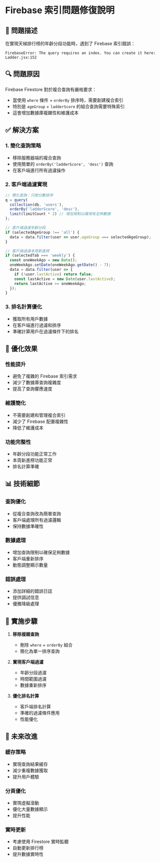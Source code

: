 # Firebase 索引問題修復說明

## 🚨 問題描述

在實現天梯排行榜的年齡分段功能時，遇到了 Firebase 索引錯誤：

```
FirebaseError: The query requires an index. You can create it here: Ladder.jsx:152
```

## 🔍 問題原因

Firebase Firestore 對於複合查詢有嚴格要求：

- 當使用 `where` 條件 + `orderBy` 排序時，需要創建複合索引
- 特別是 `ageGroup` + `ladderScore` 的組合查詢需要特殊索引
- 這會增加數據庫複雜性和維護成本

## ✅ 解決方案

### 1. 簡化查詢策略

- 移除服務器端的複合查詢
- 使用簡單的 `orderBy('ladderScore', 'desc')` 查詢
- 在客戶端進行所有過濾操作

### 2. 客戶端過濾實現

```javascript
// 簡化查詢：只按分數排序
q = query(
  collection(db, 'users'),
  orderBy('ladderScore', 'desc'),
  limit(limitCount * 2) // 增加限制以確保有足夠數據
);

// 客戶端過濾年齡分段
if (selectedAgeGroup !== 'all') {
  data = data.filter(user => user.ageGroup === selectedAgeGroup);
}

// 客戶端過濾本周新進榜
if (selectedTab === 'weekly') {
  const oneWeekAgo = new Date();
  oneWeekAgo.setDate(oneWeekAgo.getDate() - 7);
  data = data.filter(user => {
    if (!user.lastActive) return false;
    const lastActive = new Date(user.lastActive);
    return lastActive >= oneWeekAgo;
  });
}
```

### 3. 排名計算優化

- 獲取所有用戶數據
- 在客戶端進行過濾和排序
- 準確計算用戶在過濾條件下的排名

## 🎯 優化效果

### 性能提升

- 避免了複雜的 Firebase 索引需求
- 減少了數據庫查詢複雜度
- 提高了查詢響應速度

### 維護簡化

- 不需要創建和管理複合索引
- 減少了 Firebase 配置複雜性
- 降低了維護成本

### 功能完整性

- 年齡分段功能正常工作
- 本周新進榜功能正常
- 排名計算準確

## 📊 技術細節

### 查詢優化

- 從複合查詢改為簡單查詢
- 客戶端處理所有過濾邏輯
- 保持數據準確性

### 數據處理

- 增加查詢限制以確保足夠數據
- 客戶端重新排序
- 動態調整顯示數量

### 錯誤處理

- 添加詳細的錯誤日誌
- 提供調試信息
- 優雅降級處理

## 🔧 實施步驟

1. **移除複雜查詢**

   - 刪除 `where` + `orderBy` 組合
   - 簡化為單一排序查詢

2. **實現客戶端過濾**

   - 年齡分段過濾
   - 時間範圍過濾
   - 數據重新排序

3. **優化排名計算**
   - 客戶端排名計算
   - 準確的過濾條件應用
   - 性能優化

## 🚀 未來改進

### 緩存策略

- 實現查詢結果緩存
- 減少重複數據獲取
- 提升用戶體驗

### 分頁優化

- 實現虛擬滾動
- 優化大量數據顯示
- 提升性能

### 實時更新

- 考慮使用 Firestore 實時監聽
- 自動更新排行榜
- 提升數據實時性
